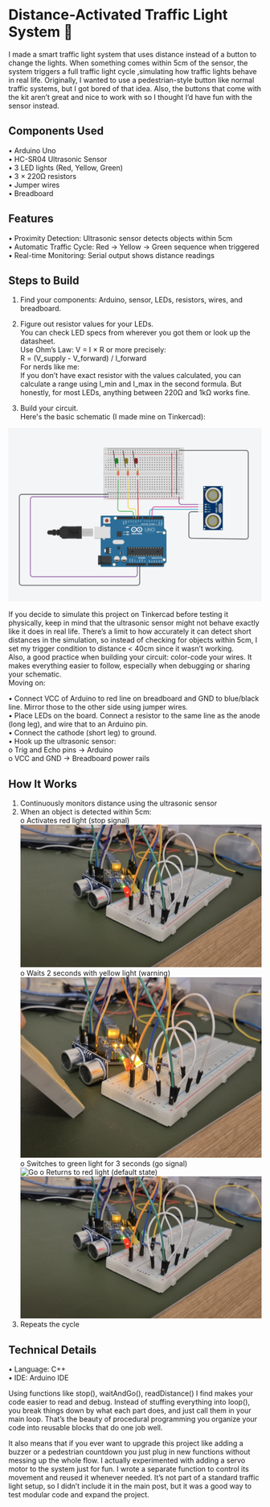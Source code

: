 # Distance-Activated Traffic Light System 🚦

I made a smart traffic light system that uses distance instead of a button to change the lights. When something comes within 5cm of the sensor, the system triggers a full traffic light cycle ,simulating how traffic lights behave in real life.
Originally, I wanted to use a pedestrian-style button like normal traffic systems, but I got bored of that idea. Also, the buttons that come with the kit aren’t great and nice to work with so I thought I’d  have fun with the sensor instead.

## Components Used
• Arduino Uno  
• HC-SR04 Ultrasonic Sensor  
• 3 LED lights (Red, Yellow, Green)  
• 3 × 220Ω resistors  
• Jumper wires  
• Breadboard  

## Features
• Proximity Detection: Ultrasonic sensor detects objects within 5cm  
• Automatic Traffic Cycle: Red → Yellow → Green sequence when triggered  
• Real-time Monitoring: Serial output shows distance readings   

## Steps to Build
1.	Find your components: Arduino, sensor, LEDs, resistors, wires, and breadboard.  
2.	Figure out resistor values for your LEDs.  
You can check LED specs from wherever you got them or look up the datasheet.  
Use Ohm’s Law: V = I × R or more precisely:  
R = (V_supply - V_forward) / I_forward  
For nerds like me:  
If you don’t have exact resistor with the values calculated, you can calculate a range using I_min and I_max in the second formula. But honestly, for most LEDs, anything between 220Ω and 1kΩ works fine.  

3.	Build your circuit.  
Here's the basic schematic (I made mine on Tinkercad):  

![Schematic](./images/schematic.png)

If you decide to simulate this project on Tinkercad before testing it physically, keep in mind that the ultrasonic sensor might not behave exactly like it does in real life. There’s a limit to how accurately it can detect short distances in the simulation, so instead of checking for objects within 5cm, I set my trigger condition to distance < 40cm since it wasn’t working.  
Also, a good practice when building your circuit: color-code your wires. It makes everything easier to follow, especially when debugging or sharing your schematic.  
Moving on:  

•	Connect VCC of Arduino to red line on breadboard and GND to blue/black line. Mirror those to the other side using jumper wires.  
•	Place LEDs on the board. Connect a resistor to the same line as the anode (long leg), and wire that to an Arduino pin.  
•	Connect the cathode (short leg) to ground.  
•	Hook up the ultrasonic sensor:   
o	Trig and Echo pins → Arduino  
o	VCC and GND → Breadboard power rails  

## How It Works
1.	Continuously monitors distance using the ultrasonic sensor  
2.	When an object is detected within 5cm:   
o	Activates red light (stop signal)  
![Stop](./images/red.jpg)
o	Waits 2 seconds with yellow light (warning)  
![Wait](./images/yellow.jpg)
o	Switches to green light for 3 seconds (go signal)  
![Go](./images/green.png)
o	Returns to red light (default state)  
![Stop](./images/red.jpg)
3.	Repeats the cycle  

## Technical Details
• Language: C++  
• IDE: Arduino IDE  

Using functions like stop(), waitAndGo(),  readDistance()  I find makes your code easier to read and debug. Instead of stuffing everything into loop(), you break things down by what each part does, and just call them in your main loop. That’s the beauty of procedural programming  you organize your code into reusable blocks that do one job well.  

It also means that if you ever want to upgrade this project like adding a buzzer or a pedestrian countdown you  just plug in new functions without messing up the whole flow. I actually experimented with adding a servo motor to the system just for fun. I wrote a separate function to control its movement and reused it whenever needed. It’s not part of a standard traffic light setup, so I didn’t include it in the main post, but it was a good way to test modular code and expand the project.  
